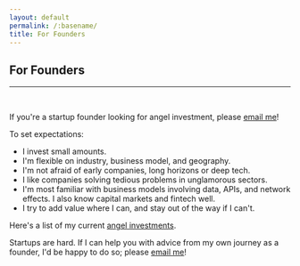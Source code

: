 ```yaml
---
layout: default
permalink: /:basename/
title: For Founders
---
```


## For Founders

----

<br/>

If you're a startup founder looking for angel investment, please [email me](mailto:at@abrahamthomas.info)!

To set expectations: 
- I invest small amounts.
- I'm flexible on industry, business model, and geography.
- I'm not afraid of early companies, long horizons or deep tech.
- I like companies solving tedious problems in unglamorous sectors. 
- I'm most familiar with business models involving data, APIs, and network effects.  I also know capital markets and fintech well.
- I try to add value where I can, and stay out of the way if I can't.

Here's a list of my current [angel investments](/angel).  

Startups are hard.  If I can help you with advice from my own journey as a founder, I'd be happy to do so; please [email me](mailto:at@abrahamthomas.info)!


<br/>
<br/>